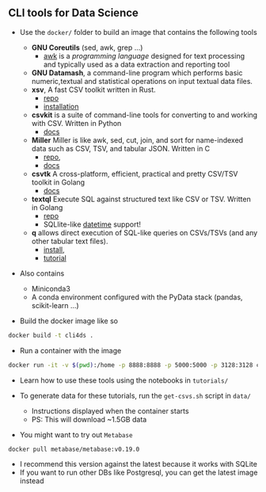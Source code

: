 ## CLI tools for Data Science

- Use the `docker/` folder to build an image that contains the following tools

  - **GNU Coreutils** (sed, awk, grep ...)
    - [awk](https://www.gnu.org/software/gawk/manual/gawk.html) is a _programming language_ designed for text processing and typically used as a data extraction and reporting tool
  - **GNU Datamash**, a command-line program which performs basic numeric,textual and statistical operations on input textual data files.
  - **xsv**, A fast CSV toolkit written in Rust.
    - [repo](https://github.com/BurntSushi/xsv)
    - [installation](https://github.com/BurntSushi/xsv/releases/latest)
  - **csvkit** is a suite of command-line tools for converting to and working with CSV. Written in Python
    - [docs](http://csvkit.readthedocs.io/en/1.0.2/)
  - **Miller** Miller is like awk, sed, cut, join, and sort for name-indexed data such as CSV, TSV, and tabular JSON. Written in C
    - [repo](https://github.com/johnkerl/miller),
    - [docs](http://johnkerl.org/miller/doc/)
  - **csvtk** A cross-platform, efficient, practical and pretty CSV/TSV toolkit in Golang
    - [docs](http://bioinf.shenwei.me/csvtk/)
  - **textql** Execute SQL against structured text like CSV or TSV. Written in Golang
    - [repo](https://github.com/dinedal/textql)
    - SQLlite-like [datetime](https://www.sqlite.org/lang_datefunc.html) support!
  - **q** allows direct execution of SQL-like queries on CSVs/TSVs (and any other tabular text files).
    - [install](http://harelba.github.io/q/examples.html),
    - [tutorial](http://harelba.github.io/q/tutorial.html)

- Also contains

  - Miniconda3
  - A conda environment configured with the PyData stack (pandas, scikit-learn ...)

- Build the docker image like so

```bash
docker build -t cli4ds .
```

- Run a container with the image

```bash
docker run -it -v $(pwd):/home -p 8888:8888 -p 5000:5000 -p 3128:3128 cli4ds
```

- Learn how to use these tools using the notebooks in `tutorials/`

- To generate data for these tutorials, run the `get-csvs.sh` script in `data/`
  - Instructions displayed when the container starts
  - PS: This will download ~1.5GB data


- You might want to try out `Metabase`
```
docker pull metabase/metabase:v0.19.0
```
  - I recommend this version against the latest because it works with SQLite
  - If you want to run other DBs like Postgresql, you can get the latest image instead
